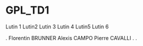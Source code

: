 # GPL_TD1

Lutin 1
Lutin2
Lutin 3
Lutin 4
Lutin5
Lutin 6

.
Florentin BRUNNER
Alexis CAMPO
Pierre CAVALLI
.
.

